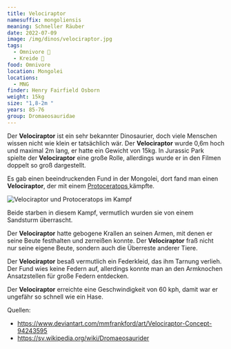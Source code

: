 ```yaml
---
title: Velociraptor
namesuffix: mongoliensis
meaning: Schneller Räuber
date: 2022-07-09
image: /img/dinos/velociraptor.jpg
tags:
  - Omnivore 🍴
  - Kreide 🦴
food: Omnivore
location: Mongolei
locations:
  - MNG
finder: Henry Fairfield Osborn
weight: 15kg
size: "1,8-2m "
years: 85-76
group: Dromaeosauridae
---
```

Der **Velociraptor** ist ein sehr bekannter Dinosaurier, doch viele Menschen wissen nicht wie klein er tatsächlich wär. Der **Velociraptor** wurde 0,6m hoch und maximal 2m lang, er hatte ein Gewicht von 15kg. In Jurassic Park spielte der **Velociraptor** eine große Rolle, allerdings wurde er in den Filmen doppelt so groß dargestellt.

Es gab einen beeindruckenden Fund in der Mongolei, dort fand man einen **Velociraptor**, der mit einem [Protoceratops ](/dinos/protoceratops/)kämpfte.  

![Velociraptor und Protoceratops im Kampf](/img/dinos/velociraptor-protoceratops-kampf.jpg)

Beide starben in diesem Kampf, vermutlich wurden sie von einem Sandsturm überrascht.

Der **Velociraptor** hatte gebogene Krallen an seinen Armen, mit denen er seine Beute festhalten und zerreißen konnte. Der **Velociraptor** fraß nicht nur seine eigene Beute, sondern auch die Überreste anderer Tiere.

Der **Velociraptor** besaß vermutlich ein Federkleid, das ihm Tarnung verlieh. Der Fund wies keine Federn auf, allerdings konnte man an den Armknochen Ansatzstellen für große Federn entdecken.

Der **Velociraptor** erreichte eine Geschwindigkeit von 60 kph, damit war er ungefähr so schnell wie ein Hase.

Quellen:

* <https://www.deviantart.com/mmfrankford/art/Velociraptor-Concept-94243595>
* <https://sv.wikipedia.org/wiki/Dromaeosaurider>